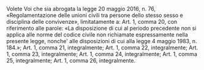 Volete Voi che sia abrogata la legge 20  maggio  2016,  n.  76, «Regolamentazione delle unioni civili tra persone dello stesso  sesso e disciplina delle convivenze», limitatamente a: 
        Art.  1,  comma  20,  con  riferimento   alle   parole:   «La disposizione di cui al periodo precedente non si applica  alle  norme del codice civile non richiamate espressamente nella presente  legge, nonche' alle disposizioni di cui alla legge 4 maggio 1983, n. 184.»; 
        Art. 1, comma 21, integralmente; 
        Art. 1, comma 22, integralmente; 
        Art. 1, comma 23, integralmente; 
        Art. 1, comma 24, integralmente; 
        Art. 1, comma 25, integralmente; 
        Art. 1, comma 26, integralmente.
